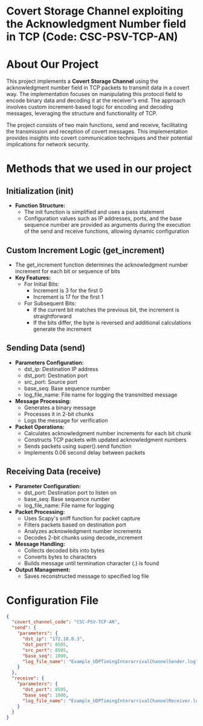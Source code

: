 # Covert Storage Channel exploiting the Acknowledgment Number field in TCP (Code: CSC-PSV-TCP-AN)

# About Our Project
This project implements a **Covert Storage Channel** using the acknowledgment number field in TCP packets to transmit data in a covert way. The implementation focuses on manipulating this protocol field to encode binary data and decoding it at the receiver's end. The approach involves custom increment-based logic for encoding and decoding messages, leveraging the structure and functionality of TCP.

The project consists of two main functions, send and receive, facilitating the transmission and reception of covert messages. This implementation provides insights into covert communication techniques and their potential implications for network security.

# Methods that we used in our project

## Initialization (__init__)
* **Function Structure:**
    * The init function is simplified and uses a pass statement
    * Configuration values such as IP addresses, ports, and the base sequence number are provided as arguments during the execution of the send and receive functions, allowing dynamic configuration

## Custom Increment Logic (get_increment)
* The get_increment function determines the acknowledgment number increment for each bit or sequence of bits
* **Key Features:**
    * For Initial Bits:
        * Increment is 3 for the first 0
        * Increment is 17 for the first 1
    * For Subsequent Bits:
        * If the current bit matches the previous bit, the increment is straightforward
        * If the bits differ, the byte is reversed and additional calculations generate the increment

## Sending Data (send)
* **Parameters Configuration:**
    * dst_ip: Destination IP address
    * dst_port: Destination port
    * src_port: Source port
    * base_seq: Base sequence number
    * log_file_name: File name for logging the transmitted message
* **Message Processing:**
    * Generates a binary message
    * Processes it in 2-bit chunks
    * Logs the message for verification
* **Packet Operations:**
    * Calculates acknowledgment number increments for each bit chunk
    * Constructs TCP packets with updated acknowledgment numbers
    * Sends packets using super().send function
    * Implements 0.06 second delay between packets

## Receiving Data (receive)
* **Parameter Configuration:**
    * dst_port: Destination port to listen on
    * base_seq: Base sequence number
    * log_file_name: File name for logging
* **Packet Processing:**
    * Uses Scapy's sniff function for packet capture
    * Filters packets based on destination port
    * Analyzes acknowledgment number increments
    * Decodes 2-bit chunks using decode_increment
* **Message Handling:**
    * Collects decoded bits into bytes
    * Converts bytes to characters
    * Builds message until termination character (.) is found
* **Output Management:**
    * Saves reconstructed message to specified log file

# Configuration File
```json
{
  "covert_channel_code": "CSC-PSV-TCP-AN",
  "send": {
    "parameters": {
      "dst_ip": "172.18.0.3",
      "dst_port": 8505,
      "src_port": 8505,
      "base_seq": 1000,
      "log_file_name": "Example_UDPTimingInterarrivalChannelSender.log"
    }
  },
  "receive": {
    "parameters": {
      "dst_port": 8505,
      "base_seq": 1000,
      "log_file_name": "Example_UDPTimingInterarrivalChannelReceiver.log"
    }
  }
}
```
